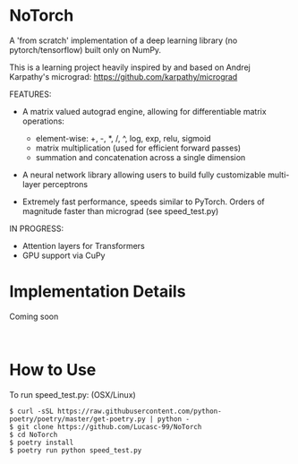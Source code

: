 <h1>NoTorch</h1>

A 'from scratch' implementation of a deep learning library (no pytorch/tensorflow) built only on NumPy.

This is a learning project heavily inspired by and based on Andrej Karpathy's micrograd:
https://github.com/karpathy/micrograd


FEATURES:

- A matrix valued autograd engine, allowing for differentiable matrix operations:
    - element-wise: +, -, *, /, ^, log, exp, relu, sigmoid
    - matrix multiplication (used for efficient forward passes)
    - summation and concatenation across a single dimension

- A neural network library allowing users to build fully customizable multi-layer perceptrons 

- Extremely fast performance, speeds similar to PyTorch. Orders of magnitude faster than micrograd (see speed_test.py)

IN PROGRESS:

- Attention layers for Transformers
- GPU support via CuPy


<h1>Implementation Details</h1>

Coming soon



<br>
<h1>How to Use</h1>

To run speed_test.py: (OSX/Linux)
```
$ curl -sSL https://raw.githubusercontent.com/python-poetry/poetry/master/get-poetry.py | python -
$ git clone https://github.com/Lucasc-99/NoTorch
$ cd NoTorch
$ poetry install 
$ poetry run python speed_test.py
```
